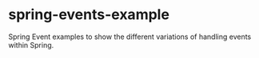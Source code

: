 # spring-events-example
Spring Event examples to show the different variations of handling events within Spring.
